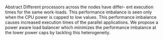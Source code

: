 Abstract
Different processors across the nodes have differ- ent execution times for the same work-loads. This performance imbalance is seen only when the CPU power is capped to low values. This performance imbalance causes increased execution times of the parallel applications. We propose a power aware load balancer which minimizes the performance imbalance at the lower power caps by tackling this heterogeneity.
